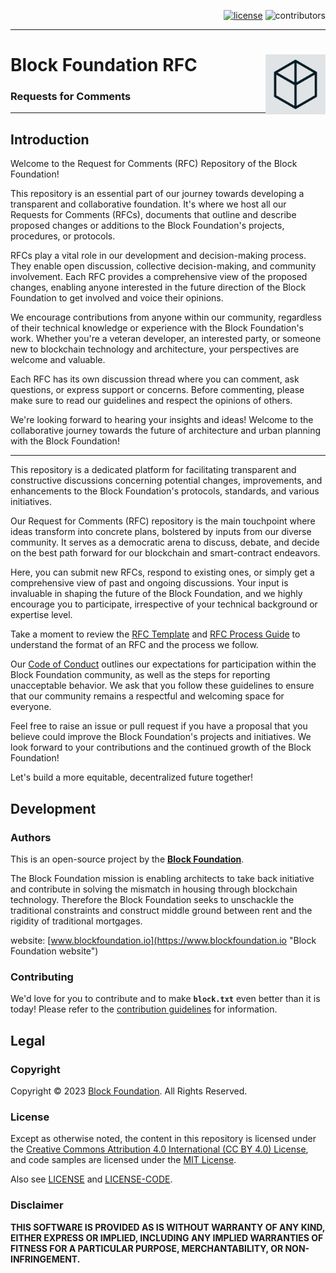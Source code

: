 <div align="right">

  [![license](https://img.shields.io/github/license/block-foundation/rfc?color=green&label=license&style=flat-square)](LICENSE.md)
  ![contributors](https://img.shields.io/github/contributors/block-foundation/rfc?color=blue&label=contributors&style=flat-square)

</div>

---

<div>
    <img align="right" src="https://raw.githubusercontent.com/block-foundation/brand/master/logo/logo_gray.png" width="96" alt="Block Foundation Logo">
    <h1 align="left">Block Foundation RFC</h1>
    <h3 align="left">Requests for Comments</h3>
</div>

---

## Introduction

Welcome to the Request for Comments (RFC) Repository of the Block Foundation!

This repository is an essential part of our journey towards developing a transparent and collaborative foundation. It's where we host all our Requests for Comments (RFCs), documents that outline and describe proposed changes or additions to the Block Foundation's projects, procedures, or protocols.

RFCs play a vital role in our development and decision-making process. They enable open discussion, collective decision-making, and community involvement. Each RFC provides a comprehensive view of the proposed changes, enabling anyone interested in the future direction of the Block Foundation to get involved and voice their opinions.

We encourage contributions from anyone within our community, regardless of their technical knowledge or experience with the Block Foundation's work. Whether you're a veteran developer, an interested party, or someone new to blockchain technology and architecture, your perspectives are welcome and valuable.

Each RFC has its own discussion thread where you can comment, ask questions, or express support or concerns. Before commenting, please make sure to read our guidelines and respect the opinions of others.

We're looking forward to hearing your insights and ideas! Welcome to the collaborative journey towards the future of architecture and urban planning with the Block Foundation!


---

This repository is a dedicated platform for facilitating transparent and constructive discussions concerning potential changes, improvements, and enhancements to the Block Foundation's protocols, standards, and various initiatives.

Our Request for Comments (RFC) repository is the main touchpoint where ideas transform into concrete plans, bolstered by inputs from our diverse community. It serves as a democratic arena to discuss, debate, and decide on the best path forward for our blockchain and smart-contract endeavors.

Here, you can submit new RFCs, respond to existing ones, or simply get a comprehensive view of past and ongoing discussions. Your input is invaluable in shaping the future of the Block Foundation, and we highly encourage you to participate, irrespective of your technical background or expertise level.

Take a moment to review the [RFC Template](https://github.com/block-foundation/rfc/blob/main/rfc_template.md) and [RFC Process Guide](https://github.com/block-foundation/rfc/blob/main/rfc_process.md) to understand the format of an RFC and the process we follow.

Our [Code of Conduct](https://github.com/block-foundation/rfc/blob/main/CODE_OF_CONDUCT.md) outlines our expectations for participation within the Block Foundation community, as well as the steps for reporting unacceptable behavior. We ask that you follow these guidelines to ensure that our community remains a respectful and welcoming space for everyone.

Feel free to raise an issue or pull request if you have a proposal that you believe could improve the Block Foundation's projects and initiatives. We look forward to your contributions and the continued growth of the Block Foundation!

Let's build a more equitable, decentralized future together!


## Development

### Authors

This is an open-source project by the **[Block Foundation](https://www.blockfoundation.io "Block Foundation website")**.

The Block Foundation mission is enabling architects to take back initiative and contribute in solving the mismatch in housing through blockchain technology. Therefore the Block Foundation seeks to unschackle the traditional constraints and construct middle ground between rent and the rigidity of traditional mortgages.

website: [www.blockfoundation.io](https://www.blockfoundation.io "Block Foundation website")

### Contributing

We'd love for you to contribute and to make **`block.txt`** even better than it is today!
Please refer to the [contribution guidelines](.github/CONTRIBUTING.md) for information.

## Legal

### Copyright

Copyright &copy; 2023 [Block Foundation](https://www.blockfoundation.io/ "Block Foundation website"). All Rights Reserved.

### License

Except as otherwise noted, the content in this repository is licensed under the
[Creative Commons Attribution 4.0 International (CC BY 4.0) License](https://creativecommons.org/licenses/by/4.0/), and
code samples are licensed under the [MIT License](https://opensource.org/license/mit/).

Also see [LICENSE](https://github.com/block-foundation/community/blob/master/LICENSE) and [LICENSE-CODE](https://github.com/block-foundation/community/blob/master/LICENSE-CODE).

### Disclaimer

**THIS SOFTWARE IS PROVIDED AS IS WITHOUT WARRANTY OF ANY KIND, EITHER EXPRESS OR IMPLIED, INCLUDING ANY IMPLIED WARRANTIES OF FITNESS FOR A PARTICULAR PURPOSE, MERCHANTABILITY, OR NON-INFRINGEMENT.**

